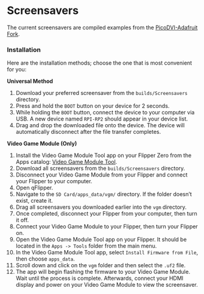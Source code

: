 # Screensavers
The current screensavers are compiled examples from the [PicoDVI-Adafruit Fork](https://learn.adafruit.com/picodvi-arduino-library-video-out-for-rp2040-boards/screensavers).

### Installation
Here are the installation methods; choose the one that is most convenient for you:

**Universal Method**
1. Download your preferred screensaver from the `builds/Screensavers` directory.
2. Press and hold the `BOOT` button on your device for 2 seconds.
3. While holding the `BOOT` button, connect the device to your computer via USB. A new device named `RPI-RP2` should appear in your device list.
4. Drag and drop the downloaded file onto the device. The device will automatically disconnect after the file transfer completes. 

**Video Game Module (Only)**
1. Install the Video Game Module Tool app on your Flipper Zero from the Apps catalog: [Video Game Module Tool](https://lab.flipper.net/apps/video_game_module_tool).
2. Download all screensavers from the `builds/Screensavers` directory.
3. Disconnect your Video Game Module from your Flipper and connect your Flipper to your computer.
4. Open qFlipper.
5. Navigate to the `SD Card/apps_data/vgm/` directory. If the folder doesn’t exist, create it. 
6. Drag all screensavers you downloaded earlier into the `vgm` directory.
7. Once completed, disconnect your Flipper from your computer, then turn it off.
8. Connect your Video Game Module to your Flipper, then turn your Flipper on.
9. Open the Video Game Module Tool app on your Flipper. It should be located in the `Apps -> Tools` folder from the main menu.
10. In the Video Game Module Tool app, select `Install Firmware from File`, then choose `apps_data`.
11. Scroll down and click on the `vgm` folder and then select the `.uf2` file.
12. The app will begin flashing the firmware to your Video Game Module. Wait until the process is complete. Afterwards, connect your HDMI display and power on your Video Game Module to view the screensaver.

